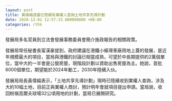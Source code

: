 ```yaml
---
layout: post
title: 黃偉綸透露已陸續有業權人查詢土地共享先導計劃
date: 2020-12-01 12:57:33.000000000 +08:00
categories: rthk
---
```


發展局多名官員到立法會發展事務委員會簡介施政報告的相關政策。

發展局常任秘書長甯漢豪提到，政府建議在港鐵小蠔灣車廠用地上蓋的發展，是近年規模最大的項目，當局與港鐵的討論已相當成熟，可望於中長期提供約2萬個單位，當中大約一半會是公營房屋，現階段計劃以資助出售房屋為主。她說，首批6000個單位，期望能於2024年動工，2030年陸續入伙。

發展局局長黃偉綸表示，「土地共享先導計劃」現時已陸續收到業權人查詢，涉及大約10幅土地，目前正與業權人商討，預計明年會就項目提出申請。當局說，收回粉嶺高爾夫球場32公頃用地的計劃，當局已展開研究。
